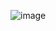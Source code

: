 ![image](https://github.com/Spykerwolf/react-supermarket-saver/assets/26391619/ef5f2027-ba17-48b6-aa24-9f682ca8c397)
